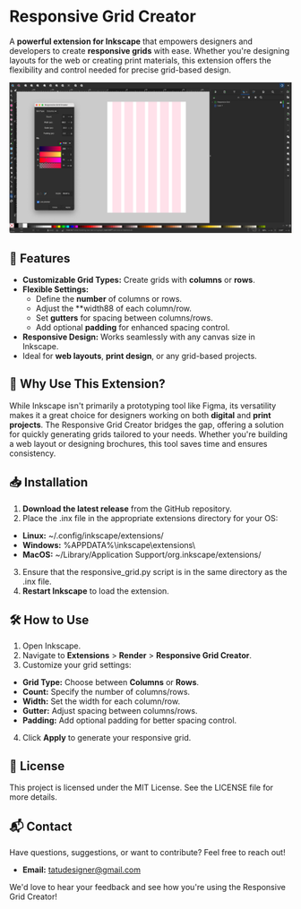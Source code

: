 # Responsive Grid Creator
A **powerful extension for Inkscape** that empowers designers and developers to create **responsive grids** with ease. Whether you're designing layouts for the web or creating print materials, this extension offers the flexibility and control needed for precise grid-based design.

<img src="./REFERENCES/image1.png" width="800" alt="Responsive Grid Creator Preview">

## 🌟 Features
- **Customizable Grid Types:** Create grids with **columns** or **rows**.
- **Flexible Settings:**
  - Define the **number** of columns or rows.
  - Adjust the **width88 of each column/row.
  - Set **gutters** for spacing between columns/rows.
  - Add optional **padding** for enhanced spacing control.
- **Responsive Design:** Works seamlessly with any canvas size in Inkscape.
- Ideal for **web layouts**, **print design**, or any grid-based projects.
  
## 🚀 Why Use This Extension?
While Inkscape isn't primarily a prototyping tool like Figma, its versatility makes it a great choice for designers working on both **digital** and **print projects**. The Responsive Grid Creator bridges the gap, offering a solution for quickly generating grids tailored to your needs. Whether you're building a web layout or designing brochures, this tool saves time and ensures consistency.

## 📥 Installation
1. **Download the latest release** from the GitHub repository.
2. Place the .inx file in the appropriate extensions directory for your OS:
  - **Linux:** ~/.config/inkscape/extensions/
  - **Windows:** %APPDATA%\inkscape\extensions\
  - **MacOS:** ~/Library/Application Support/org.inkscape/extensions/
3. Ensure that the responsive_grid.py script is in the same directory as the .inx file.
4. **Restart Inkscape** to load the extension.
    
## 🛠️ How to Use
1. Open Inkscape.
2. Navigate to **Extensions** > **Render** > **Responsive Grid Creator**.
3. Customize your grid settings:
  - **Grid Type:** Choose between **Columns** or **Rows**.
  - **Count:** Specify the number of columns/rows.
  - **Width:** Set the width for each column/row.
  - **Gutter:** Adjust spacing between columns/rows.
  - **Padding:** Add optional padding for better spacing control.
4. Click **Apply** to generate your responsive grid.

## 📝 License
This project is licensed under the MIT License. See the LICENSE file for more details.

## 📬 Contact
Have questions, suggestions, or want to contribute? Feel free to reach out!
- **Email:** tatudesigner@gmail.com

We'd love to hear your feedback and see how you're using the Responsive Grid Creator!
